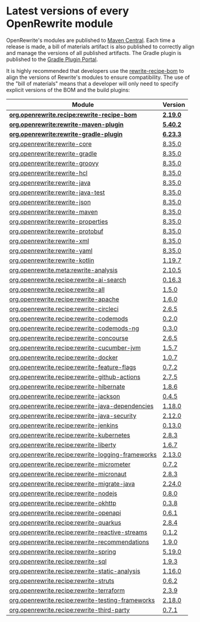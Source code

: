 # Latest versions of every OpenRewrite module

OpenRewrite's modules are published to [Maven Central](https://search.maven.org/search?q=org.openrewrite).
Each time a release is made, a bill of materials artifact is also published to correctly align and manage the versions of all published artifacts.
The Gradle plugin is published to the [Gradle Plugin Portal](https://plugins.gradle.org/plugin/org.openrewrite.rewrite).

It is highly recommended that developers use the [rewrite-recipe-bom](https://github.com/openrewrite/rewrite-recipe-bom)
to align the versions of Rewrite's modules to ensure compatibility.
The use of the "bill of materials" means that a developer will only need to specify explicit versions of the BOM and the build plugins:

| Module                                                                                                                | Version    |
|-----------------------------------------------------------------------------------------------------------------------| ---------- |
| [**org.openrewrite.recipe:rewrite-recipe-bom**](https://github.com/openrewrite/rewrite-recipe-bom)                    | **[2.19.0](https://github.com/openrewrite/rewrite-recipe-bom/releases/tag/v2.19.0)** |
| [**org.openrewrite:rewrite-maven-plugin**](https://github.com/openrewrite/rewrite-maven-plugin)                       | **[5.40.2](https://github.com/openrewrite/rewrite-maven-plugin/releases/tag/v5.40.2)** |
| [**org.openrewrite:rewrite-gradle-plugin**](https://github.com/openrewrite/rewrite-gradle-plugin)                     | **[6.23.3](https://github.com/openrewrite/rewrite-gradle-plugin/releases/tag/v6.23.3)** |
| [org.openrewrite:rewrite-core](https://github.com/openrewrite/rewrite)                                                | [8.35.0](https://github.com/openrewrite/rewrite/releases/tag/v8.35.0) |
| [org.openrewrite:rewrite-gradle](https://github.com/openrewrite/rewrite)                                              | [8.35.0](https://github.com/openrewrite/rewrite/releases/tag/v8.35.0) |
| [org.openrewrite:rewrite-groovy](https://github.com/openrewrite/rewrite)                                              | [8.35.0](https://github.com/openrewrite/rewrite/releases/tag/v8.35.0) |
| [org.openrewrite:rewrite-hcl](https://github.com/openrewrite/rewrite)                                                 | [8.35.0](https://github.com/openrewrite/rewrite/releases/tag/v8.35.0) |
| [org.openrewrite:rewrite-java](https://github.com/openrewrite/rewrite)                                                | [8.35.0](https://github.com/openrewrite/rewrite/releases/tag/v8.35.0) |
| [org.openrewrite:rewrite-java-test](https://github.com/openrewrite/rewrite-java-test)                                 | [8.35.0](https://github.com/openrewrite/rewrite-java-test/releases/tag/v8.35.0) |
| [org.openrewrite:rewrite-json](https://github.com/openrewrite/rewrite)                                                | [8.35.0](https://github.com/openrewrite/rewrite/releases/tag/v8.35.0) |
| [org.openrewrite:rewrite-maven](https://github.com/openrewrite/rewrite)                                               | [8.35.0](https://github.com/openrewrite/rewrite/releases/tag/v8.35.0) |
| [org.openrewrite:rewrite-properties](https://github.com/openrewrite/rewrite)                                          | [8.35.0](https://github.com/openrewrite/rewrite/releases/tag/v8.35.0) |
| [org.openrewrite:rewrite-protobuf](https://github.com/openrewrite/rewrite-protobuf)                                   | [8.35.0](https://github.com/openrewrite/rewrite-protobuf/releases/tag/v8.35.0) |
| [org.openrewrite:rewrite-xml](https://github.com/openrewrite/rewrite)                                                 | [8.35.0](https://github.com/openrewrite/rewrite/releases/tag/v8.35.0) |
| [org.openrewrite:rewrite-yaml](https://github.com/openrewrite/rewrite)                                                | [8.35.0](https://github.com/openrewrite/rewrite/releases/tag/v8.35.0) |
| [org.openrewrite:rewrite-kotlin](https://github.com/openrewrite/rewrite-kotlin)                                       | [1.19.7](https://github.com/openrewrite/rewrite-kotlin/releases/tag/v1.19.7) |
| [org.openrewrite.meta:rewrite-analysis](https://github.com/openrewrite/rewrite-analysis)                              | [2.10.5](https://github.com/openrewrite/rewrite-analysis/releases/tag/v2.10.5) |
| [org.openrewrite.recipe:rewrite-ai-search](https://github.com/openrewrite/rewrite-ai-search)                          | [0.16.3](https://github.com/openrewrite/rewrite-ai-search/releases/tag/v0.16.3) |
| [org.openrewrite.recipe:rewrite-all](https://github.com/openrewrite/rewrite-all)                                      | [1.5.0](https://github.com/openrewrite/rewrite-all/releases/tag/v1.5.0) |
| [org.openrewrite.recipe:rewrite-apache](https://github.com/openrewrite/rewrite-apache)                                | [1.6.0](https://github.com/openrewrite/rewrite-apache/releases/tag/v1.6.0) |
| [org.openrewrite.recipe:rewrite-circleci](https://github.com/openrewrite/rewrite-circleci)                            | [2.6.5](https://github.com/openrewrite/rewrite-circleci/releases/tag/v2.6.5) |
| [org.openrewrite.recipe:rewrite-codemods](https://github.com/openrewrite/rewrite-codemods)                            | [0.2.0](https://github.com/openrewrite/rewrite-codemods/releases/tag/v0.2.0) |
| [org.openrewrite.recipe:rewrite-codemods-ng](https://github.com/openrewrite/rewrite-codemods-ng)                      | [0.3.0](https://github.com/openrewrite/rewrite-codemods-ng/releases/tag/v0.3.0) |
| [org.openrewrite.recipe:rewrite-concourse](https://github.com/openrewrite/rewrite-concourse)                          | [2.6.5](https://github.com/openrewrite/rewrite-concourse/releases/tag/v2.6.5) |
| [org.openrewrite.recipe:rewrite-cucumber-jvm](https://github.com/openrewrite/rewrite-cucumber-jvm)                    | [1.5.7](https://github.com/openrewrite/rewrite-cucumber-jvm/releases/tag/v1.5.7) |
| [org.openrewrite.recipe:rewrite-docker](https://github.com/openrewrite/rewrite-docker)                                | [1.0.7](https://github.com/openrewrite/rewrite-docker/releases/tag/v1.0.7) |
| [org.openrewrite.recipe:rewrite-feature-flags](https://github.com/openrewrite/rewrite-feature-flags)                  | [0.7.2](https://github.com/openrewrite/rewrite-feature-flags/releases/tag/v0.7.2) |
| [org.openrewrite.recipe:rewrite-github-actions](https://github.com/openrewrite/rewrite-github-actions)                | [2.7.5](https://github.com/openrewrite/rewrite-github-actions/releases/tag/v2.7.5) |
| [org.openrewrite.recipe:rewrite-hibernate](https://github.com/openrewrite/rewrite-hibernate)                          | [1.8.6](https://github.com/openrewrite/rewrite-hibernate/releases/tag/v1.8.6) |
| [org.openrewrite.recipe:rewrite-jackson](https://github.com/openrewrite/rewrite-jackson)                              | [0.4.5](https://github.com/openrewrite/rewrite-jackson/releases/tag/v0.4.5) |
| [org.openrewrite.recipe:rewrite-java-dependencies](https://github.com/openrewrite/rewrite-java-dependencies)          | [1.18.0](https://github.com/openrewrite/rewrite-java-dependencies/releases/tag/v1.18.0) |
| [org.openrewrite.recipe:rewrite-java-security](https://github.com/openrewrite/rewrite-java-security)                  | [2.12.0](https://github.com/openrewrite/rewrite-java-security/releases/tag/v2.12.0) |
| [org.openrewrite.recipe:rewrite-jenkins](https://github.com/openrewrite/rewrite-jenkins)                              | [0.13.0](https://github.com/openrewrite/rewrite-jenkins/releases/tag/v0.13.0) |
| [org.openrewrite.recipe:rewrite-kubernetes](https://github.com/openrewrite/rewrite-kubernetes)                        | [2.8.3](https://github.com/openrewrite/rewrite-kubernetes/releases/tag/v2.8.3) |
| [org.openrewrite.recipe:rewrite-liberty](https://github.com/openrewrite/rewrite-liberty)                              | [1.6.7](https://github.com/openrewrite/rewrite-liberty/releases/tag/v1.6.7) |
| [org.openrewrite.recipe:rewrite-logging-frameworks](https://github.com/openrewrite/rewrite-logging-frameworks)        | [2.13.0](https://github.com/openrewrite/rewrite-logging-frameworks/releases/tag/v2.13.0) |
| [org.openrewrite.recipe:rewrite-micrometer](https://github.com/openrewrite/rewrite-micrometer)                        | [0.7.2](https://github.com/openrewrite/rewrite-micrometer/releases/tag/v0.7.2) |
| [org.openrewrite.recipe:rewrite-micronaut](https://github.com/openrewrite/rewrite-micronaut)                          | [2.8.3](https://github.com/openrewrite/rewrite-micronaut/releases/tag/v2.8.3) |
| [org.openrewrite.recipe:rewrite-migrate-java](https://github.com/openrewrite/rewrite-migrate-java)                    | [2.24.0](https://github.com/openrewrite/rewrite-migrate-java/releases/tag/v2.24.0) |
| [org.openrewrite.recipe:rewrite-nodejs](https://github.com/openrewrite/rewrite-nodejs)                                | [0.8.0](https://github.com/openrewrite/rewrite-nodejs/releases/tag/v0.8.0) |
| [org.openrewrite.recipe:rewrite-okhttp](https://github.com/openrewrite/rewrite-okhttp)                                | [0.3.8](https://github.com/openrewrite/rewrite-okhttp/releases/tag/v0.3.8) |
| [org.openrewrite.recipe:rewrite-openapi](https://github.com/openrewrite/rewrite-openapi)                              | [0.6.1](https://github.com/openrewrite/rewrite-openapi/releases/tag/v0.6.1) |
| [org.openrewrite.recipe:rewrite-quarkus](https://github.com/openrewrite/rewrite-quarkus)                              | [2.8.4](https://github.com/openrewrite/rewrite-quarkus/releases/tag/v2.8.4) |
| [org.openrewrite.recipe:rewrite-reactive-streams](https://github.com/openrewrite/rewrite-reactive-streams)            | [0.1.2](https://github.com/openrewrite/rewrite-reactive-streams/releases/tag/v0.1.2) |
| [org.openrewrite.recipe:rewrite-recommendations](https://github.com/openrewrite/rewrite-recommendations)              | [1.9.0](https://github.com/openrewrite/rewrite-recommendations/releases/tag/v1.9.0) |
| [org.openrewrite.recipe:rewrite-spring](https://github.com/openrewrite/rewrite-spring)                                | [5.19.0](https://github.com/openrewrite/rewrite-spring/releases/tag/v5.19.0) |
| [org.openrewrite.recipe:rewrite-sql](https://github.com/openrewrite/rewrite-sql)                                      | [1.9.3](https://github.com/openrewrite/rewrite-sql/releases/tag/v1.9.3) |
| [org.openrewrite.recipe:rewrite-static-analysis](https://github.com/openrewrite/rewrite-static-analysis)              | [1.16.0](https://github.com/openrewrite/rewrite-static-analysis/releases/tag/v1.16.0) |
| [org.openrewrite.recipe:rewrite-struts](https://github.com/openrewrite/rewrite-struts)                                | [0.6.2](https://github.com/openrewrite/rewrite-struts/releases/tag/v0.6.2) |
| [org.openrewrite.recipe:rewrite-terraform](https://github.com/openrewrite/rewrite-terraform)                          | [2.3.9](https://github.com/openrewrite/rewrite-terraform/releases/tag/v2.3.9) |
| [org.openrewrite.recipe:rewrite-testing-frameworks](https://github.com/openrewrite/rewrite-testing-frameworks)        | [2.18.0](https://github.com/openrewrite/rewrite-testing-frameworks/releases/tag/v2.19.0) |
| [org.openrewrite.recipe:rewrite-third-party](https://github.com/openrewrite/rewrite-third-party)                      | [0.7.1](https://github.com/openrewrite/rewrite-third-party/releases/tag/v0.7.1) |
